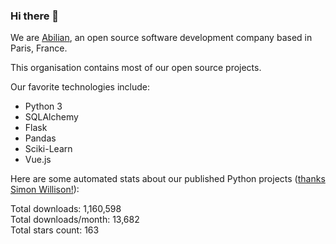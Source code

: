 ### Hi there 👋

We are [Abilian](https://abilian.com/), an open source software development company based in Paris, France.

This organisation contains most of our open source projects.

Our favorite technologies include:

- Python 3
- SQLAlchemy
- Flask
- Pandas
- Sciki-Learn
- Vue.js

Here are some automated stats about our published Python projects
([thanks Simon Willison!][sw-post]):

<!--marker-->
Total downloads: 1,160,598<br>
Total downloads/month: 13,682<br>
Total stars count: 163
<!--end-->

[sw-post]: https://simonwillison.net/2020/Jul/10/self-updating-profile-readme/